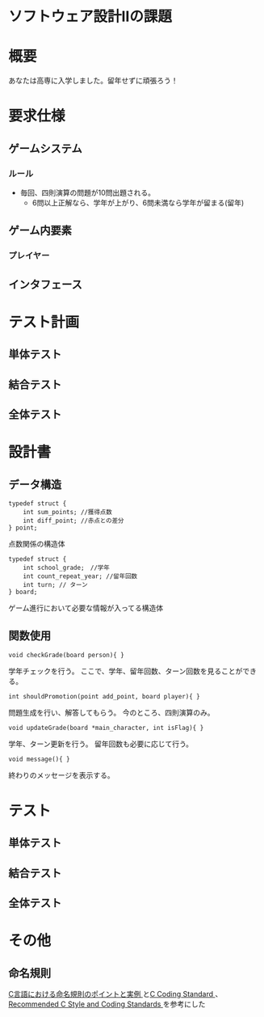 # ソフトウェア設計Ⅱの課題

# 概要
あなたは高専に入学しました。留年せずに頑張ろう！

# 要求仕様
## ゲームシステム
### ルール
- 毎回、四則演算の問題が10問出題される。
  - 6問以上正解なら、学年が上がり、6問未満なら学年が留まる(留年)

## ゲーム内要素
### プレイヤー

## インタフェース

# テスト計画
## 単体テスト
## 結合テスト
## 全体テスト

# 設計書
## データ構造
```c=
typedef struct {
    int sum_points; //獲得点数
    int diff_point; //赤点との差分
} point;
```

点数関係の構造体

```c=
typedef struct {
    int school_grade;　//学年
    int count_repeat_year; //留年回数
    int turn; // ターン
} board;
```

ゲーム進行において必要な情報が入ってる構造体

## 関数使用
```c=
void checkGrade(board person){ }
```

学年チェックを行う。
ここで、学年、留年回数、ターン回数を見ることができる。

```c=
int shouldPromotion(point add_point, board player){ }
```

問題生成を行い、解答してもらう。
今のところ、四則演算のみ。
```c=
void updateGrade(board *main_character, int isFlag){ }
```

学年、ターン更新を行う。
留年回数も必要に応じて行う。

```c=
void message(){ }
```

終わりのメッセージを表示する。

# テスト
## 単体テスト
## 結合テスト
## 全体テスト

# その他
## 命名規則
[C言語における命名規則のポイントと実例
](http://www.c-lang.org/detail/naming_conventions.html)と[C Coding Standard
](https://users.ece.cmu.edu/~eno/coding/CCodingStandard.html)、[Recommended C Style and Coding Standards
](https://www.doc.ic.ac.uk/lab/cplus/cstyle.html)を参考にした
